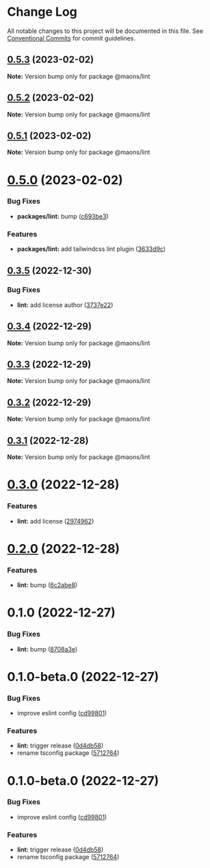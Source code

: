 # Change Log

All notable changes to this project will be documented in this file.
See [Conventional Commits](https://conventionalcommits.org) for commit guidelines.

## [0.5.3](https://github.com/rmoralp/maons/compare/@maons/lint@0.5.2...@maons/lint@0.5.3) (2023-02-02)

**Note:** Version bump only for package @maons/lint





## [0.5.2](https://github.com/rmoralp/maons/compare/@maons/lint@0.5.1...@maons/lint@0.5.2) (2023-02-02)

**Note:** Version bump only for package @maons/lint





## [0.5.1](https://github.com/rmoralp/maons/compare/@maons/lint@0.5.0...@maons/lint@0.5.1) (2023-02-02)

**Note:** Version bump only for package @maons/lint





# [0.5.0](https://github.com/rmoralp/maons/compare/@maons/lint@0.3.5...@maons/lint@0.5.0) (2023-02-02)


### Bug Fixes

* **packages/lint:** bump ([c693be3](https://github.com/rmoralp/maons/commit/c693be3d084fbc6d7ff33cd3d3c33f7484e8c9b1))


### Features

* **packages/lint:** add tailwindcss lint plugin ([3633d9c](https://github.com/rmoralp/maons/commit/3633d9c5ff7e72a2d7adbc440b3ec630fdbf9b25))





## [0.3.5](https://github.com/rmoralp/maons/compare/@maons/lint@0.3.4...@maons/lint@0.3.5) (2022-12-30)


### Bug Fixes

* **lint:** add license author ([3737e22](https://github.com/rmoralp/maons/commit/3737e22ee3ca1152a44e3890d78ab1652a80a7ab))





## [0.3.4](https://github.com/rmoralp/maons/compare/@maons/lint@0.3.3...@maons/lint@0.3.4) (2022-12-29)

**Note:** Version bump only for package @maons/lint





## [0.3.3](https://github.com/rmoralp/maons/compare/@maons/lint@0.3.2...@maons/lint@0.3.3) (2022-12-29)

**Note:** Version bump only for package @maons/lint





## [0.3.2](https://github.com/rmoralp/maons/compare/@maons/lint@0.3.1...@maons/lint@0.3.2) (2022-12-29)

**Note:** Version bump only for package @maons/lint





## [0.3.1](https://github.com/rmoralp/maons/compare/@maons/lint@0.3.0...@maons/lint@0.3.1) (2022-12-28)

**Note:** Version bump only for package @maons/lint





# [0.3.0](https://github.com/rmoralp/maons/compare/@maons/lint@0.2.0...@maons/lint@0.3.0) (2022-12-28)


### Features

* **lint:** add license ([2974962](https://github.com/rmoralp/maons/commit/2974962d07fc88b2ce1056ddb71bf4d11aa1f3da))





# [0.2.0](https://github.com/rmoralp/maons/compare/@maons/lint@0.1.0...@maons/lint@0.2.0) (2022-12-28)


### Features

* **lint:** bump ([6c2abe8](https://github.com/rmoralp/maons/commit/6c2abe8d9aa92a9b9bf8b9d432ce8fa43a5f21b0))





# 0.1.0 (2022-12-27)


### Bug Fixes

* **lint:** bump ([8708a3e](https://github.com/rmoralp/maons/commit/8708a3ef4e4685972dbbf6a095fb215a5ff6faff))



# 0.1.0-beta.0 (2022-12-27)


### Bug Fixes

* improve eslint config ([cd99801](https://github.com/rmoralp/maons/commit/cd99801695bc53670be56f1256f432c6032f26dc))


### Features

* **lint:** trigger release ([0d4db58](https://github.com/rmoralp/maons/commit/0d4db58ecf8c8471cebc7a5d5b4024cb70f96373))
* rename tsconfig package ([5712764](https://github.com/rmoralp/maons/commit/57127641e3ea7039ff0bd730745f8f513153885c))





# 0.1.0-beta.0 (2022-12-27)


### Bug Fixes

* improve eslint config ([cd99801](https://github.com/rmoralp/maons/commit/cd99801695bc53670be56f1256f432c6032f26dc))


### Features

* **lint:** trigger release ([0d4db58](https://github.com/rmoralp/maons/commit/0d4db58ecf8c8471cebc7a5d5b4024cb70f96373))
* rename tsconfig package ([5712764](https://github.com/rmoralp/maons/commit/57127641e3ea7039ff0bd730745f8f513153885c))
